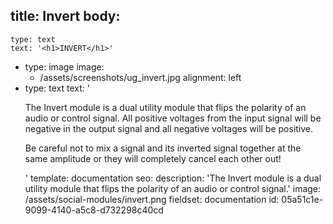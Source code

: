 title: Invert
body:
  -
    type: text
    text: '<h1>INVERT</h1>'
  -
    type: image
    image:
      - /assets/screenshots/ug_invert.jpg
    alignment: left
  -
    type: text
    text: '<p>The Invert module is a dual utility module that flips the polarity of an audio or control signal. All positive voltages from the input signal will be negative in the output signal and all negative voltages will be positive.</p><p>Be careful not to mix a signal and its inverted signal together at the same amplitude or they will completely cancel each other out!</p>'
template: documentation
seo:
  description: 'The Invert module is a dual utility module that flips the polarity of an audio or control signal.'
  image: /assets/social-modules/invert.png
fieldset: documentation
id: 05a51c1e-9099-4140-a5c8-d732298c40cd
